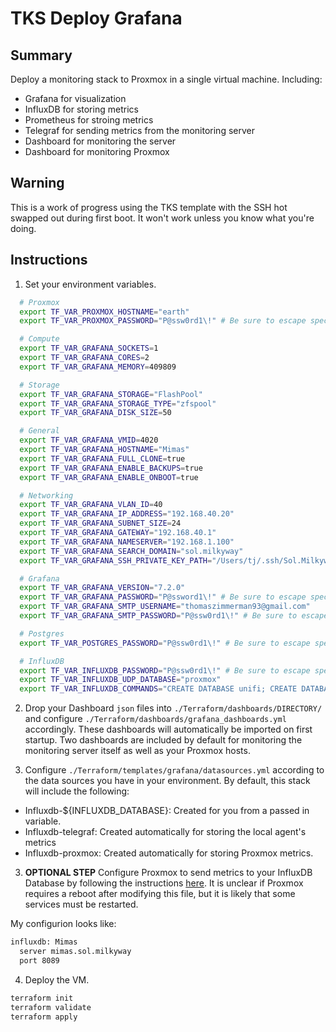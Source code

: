 # TKS Deploy Grafana

## Summary

Deploy a monitoring stack to Proxmox in a single virtual machine. Including:

  * Grafana for visualization
  * InfluxDB for storing metrics
  * Prometheus for stroing metrics
  * Telegraf for sending metrics from the monitoring server
  * Dashboard for monitoring the server
  * Dashboard for monitoring Proxmox

## Warning

This is a work of progress using the TKS template with the SSH hot swapped out during first boot. It won't work unless you know what you're doing.

## Instructions

1) Set your environment variables.

```bash
  # Proxmox
  export TF_VAR_PROXMOX_HOSTNAME="earth"
  export TF_VAR_PROXMOX_PASSWORD="P@ssw0rd1\!" # Be sure to escape special characters

  # Compute
  export TF_VAR_GRAFANA_SOCKETS=1
  export TF_VAR_GRAFANA_CORES=2
  export TF_VAR_GRAFANA_MEMORY=409809

  # Storage
  export TF_VAR_GRAFANA_STORAGE="FlashPool"
  export TF_VAR_GRAFANA_STORAGE_TYPE="zfspool"
  export TF_VAR_GRAFANA_DISK_SIZE=50

  # General
  export TF_VAR_GRAFANA_VMID=4020
  export TF_VAR_GRAFANA_HOSTNAME="Mimas"
  export TF_VAR_GRAFANA_FULL_CLONE=true
  export TF_VAR_GRAFANA_ENABLE_BACKUPS=true
  export TF_VAR_GRAFANA_ENABLE_ONBOOT=true

  # Networking
  export TF_VAR_GRAFANA_VLAN_ID=40
  export TF_VAR_GRAFANA_IP_ADDRESS="192.168.40.20"
  export TF_VAR_GRAFANA_SUBNET_SIZE=24
  export TF_VAR_GRAFANA_GATEWAY="192.168.40.1"
  export TF_VAR_GRAFANA_NAMESERVER="192.168.1.100"
  export TF_VAR_GRAFANA_SEARCH_DOMAIN="sol.milkyway"
  export TF_VAR_GRAFANA_SSH_PRIVATE_KEY_PATH="/Users/tj/.ssh/Sol.Milkyway/mimas.sol.milkyway"

  # Grafana
  export TF_VAR_GRAFANA_VERSION="7.2.0"
  export TF_VAR_GRAFANA_PASSWORD="P@ssword1\!" # Be sure to escape special characters
  export TF_VAR_GRAFANA_SMTP_USERNAME="thomaszimmerman93@gmail.com"
  export TF_VAR_GRAFANA_SMTP_PASSWORD="P@ssw0rd1\!" # Be sure to escape special characters

  # Postgres
  export TF_VAR_POSTGRES_PASSWORD="P@ssw0rd1\!" # Be sure to escape special characters

  # InfluxDB
  export TF_VAR_INFLUXDB_PASSWORD="P@ssw0rd1\!" # Be sure to escape special characters
  export TF_VAR_INFLUXDB_UDP_DATABASE="proxmox"
  export TF_VAR_INFLUXDB_COMMANDS="CREATE DATABASE unifi; CREATE DATABASE ups; CREATE DATABASE odroid;"
```


2) Drop your Dashboard `json` files into `./Terraform/dashboards/DIRECTORY/` and configure `./Terraform/dashboards/grafana_dashboards.yml` accordingly. These dashboards will automatically be imported on first startup. Two dashboards are included by default for monitoring the monitoring server itself as well as your Proxmox hosts.

3) Configure `./Terraform/templates/grafana/datasources.yml` according to the data sources you have in your environment. By default, this stack will include the following:

* Influxdb-${INFLUXDB_DATABASE}: Created for you from a passed in variable.
* Influxdb-telegraf: Created automatically for storing the local agent's metrics
* Influxdb-proxmox: Created automatically for storing Proxmox metrics.

3) **OPTIONAL STEP** Configure Proxmox to send metrics to your InfluxDB Database by following the instructions [here](https://pve.proxmox.com/wiki/External_Metric_Server). It is unclear if Proxmox requires a reboot after modifying this file, but it is likely that some services must be restarted.

My configurion looks like:

```bash
influxdb: Mimas
  server mimas.sol.milkyway
  port 8089
```


4) Deploy the VM.

```bash
terraform init
terraform validate
terraform apply
```
